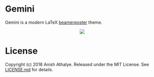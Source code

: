 # Gemini

Gemini is a modern LaTeX [beamerposter] theme.

<p align="center">
<a href="">
<img src="https://github.com/KapilKhanal/Modeling-of-Bat-Populations/blob/master/Gemini_poster_theme.png">
</a>
</p>


# License

Copyright (c) 2018 Anish Athalye. Released under the MIT License. See
[LICENSE.md][license] for details.

[beamerposter]: https://github.com/deselaers/latex-beamerposter
[LuaTeX]: http://www.luatex.org/
[CTAN]: https://ctan.org/
[Raleway]: https://www.fontsquirrel.com/fonts/raleway
[Lato]: https://www.fontsquirrel.com/fonts/lato
[license]: LICENSE.md
